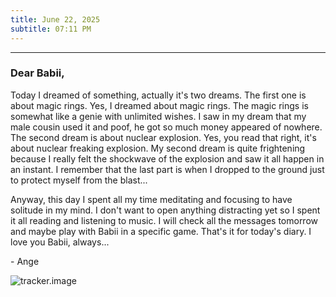 ```yaml
---
title: June 22, 2025
subtitle: 07:11 PM
---
```

---

### Dear Babii,

Today I dreamed of something, actually it's two dreams. The first one is about magic rings. Yes, I dreamed about magic rings. The magic rings is somewhat like a genie with unlimited wishes. I saw in my dream that my male cousin used it and poof, he got so much money appeared of nowhere. The second dream is about nuclear explosion. Yes, you read that right, it's about nuclear freaking explosion. My second dream is quite frightening because I really felt the shockwave of the explosion and saw it all happen in an instant. I remember that the last part is when I dropped to the ground just to protect myself from the blast...

Anyway, this day I spent all my time meditating and focusing to have solitude in my mind. I don't want to open anything distracting yet so I spent it all reading and listening to music. I will check all the messages tomorrow and maybe play with Babii in a specific game. That's it for today's diary. I love you Babii, always...

\- Ange

![tracker.image](https://grabify.link/ENCSFS)
